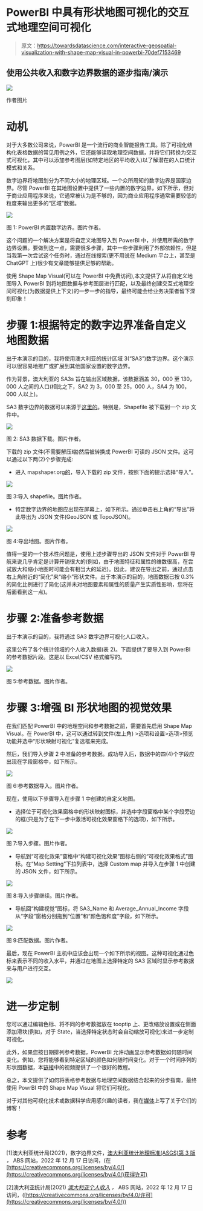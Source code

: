 # PowerBI 中具有形状地图可视化的交互式地理空间可视化

> 原文：<https://towardsdatascience.com/interactive-geospatial-visualization-with-shape-map-visual-in-powerbi-70def7153469>

## 使用公共收入和数字边界数据的逐步指南/演示

![](img/035400c1faa8b54278db66599ba1184a.png)

作者图片

# 动机

对于大多数公司来说，PowerBI 是一个流行的商业智能报告工具。除了可视化结构化表格数据的常见用例之外，它还能够读取地理空间数据，并将它们转换为交互式可视化，其中可以添加参考图层(如特定地区的平均收入)以了解潜在的人口统计模式和关系。

数字边界将地图划分为不同大小的地理区域。一个众所周知的数字边界是国家边界。尽管 PowerBI 在其地图设置中提供了一些内置的数字边界，如下所示，但对于商业应用程序来说，它通常被认为是不够的，因为商业应用程序通常需要较低的粒度来输出更多的“区域”数据。

![](img/ec72e928c9e9466298abc520dd2b460f.png)

图 1: PowerBI 内置数字边界。图片作者。

这个问题的一个解决方案是将自定义地图导入到 PowerBI 中，并使用所需的数字边界设置。要做到这一点，需要很多步骤，其中一些步骤利用了外部依赖性，但是当我第一次尝试这个任务时，通过在线搜索(更不用说在 Medium 平台上，甚至是 ChatGPT 上)很少有文章能够提供足够的帮助。

使用 Shape Map Visual(可以在 PowerBI 中免费访问),本文提供了从将自定义地图导入 PowerBI 到将地图数据与参考图层进行匹配，以及最终创建交互式地理空间可视化(为数据提供上下文)的一步一步的指导，最终可能会给业务决策者留下深刻印象！

# 步骤 1:根据特定的数字边界准备自定义地图数据

出于本演示的目的，我将使用澳大利亚的统计区域 3(“SA3”)数字边界。这个演示可以很容易地推广或扩展到其他国家设置的数字边界。

作为背景，澳大利亚的 SA3s 旨在输出区域数据，该数据涵盖 30，000 至 130，000 人之间的人口(相比之下，SA2 为 3，000 至 25，000 人，SA4 为 100，000 人以上)。

SA3 数字边界的数据可以来源于[这里的](https://www.abs.gov.au/statistics/standards/australian-statistical-geography-standard-asgs-edition-3/jul2021-jun2026/access-and-downloads/digital-boundary-files)。特别是，Shapefile 被下载到一个 zip 文件中。

![](img/eb3ee64766f3af7d53dc3ddf3d7dcac1.png)

图 2: SA3 数据下载。图片作者。

下载的 zip 文件(不需要解压缩)然后被转换成 PowerBI 可读的 JSON 文件。这可以通过以下两(2)个步骤完成:

*   进入 mapshaper.org[的](https://mapshaper.org/)，导入下载的 zip 文件，按照下面的提示选择“导入”。

![](img/270686b4a96acd97f1e006c2eeb095e5.png)

图 3:导入 shapefile。图片作者。

*   特定数字边界的地图应出现在屏幕上，如下所示。通过单击右上角的“导出”将此导出为 JSON 文件(GeoJSON 或 TopoJSON)。

![](img/08fb8448458c92a2584b6764927f122f.png)

图 4:导出地图。图片作者。

值得一提的一个技术性问题是，使用上述步骤导出的 JSON 文件对于 PowerBI 导航来说几乎肯定是计算开销很大的(例如，由于地图特征和属性的维数很高，在尝试放大和缩小地图时可能会有相当大的延迟)。因此，建议在导出之前，通过点击右上角附近的“简化”来“缩小”形状文件。出于本演示的目的，地图数据已按 0.3%的简化比例进行了简化(这并未对地图要素和属性的质量产生实质性影响，您将在后面看到这一点)。

# 步骤 2:准备参考数据

出于本演示的目的，我将通过 SA3 数字边界可视化人口收入。

这里公布了各个统计领域的个人收入数据(表 2)。下面提供了要导入到 PowerBI 的参考数据片段。这是以 Excel/CSV 格式编写的。

![](img/50f0928f4dcd650245fff5855906c6a9.png)

图 5:参考数据。图片作者。

# 步骤 3:增强 BI 形状地图的视觉效果

在我们匹配 PowerBI 中的地理空间和参考数据之前，需要首先启用 Shape Map Visual。在 PowerBI 中，这可以通过转到文件(左上角) >选项和设置>选项>预览功能并选中“形状映射可视化”复选框来完成。

然后，我们导入步骤 2 中准备的参考数据。成功导入后，数据中的四(4)个字段应出现在字段窗格中，如下所示。

![](img/519dd9c548b68629e2906d3224f663fa.png)

图 6:参考数据导入。图片作者。

现在，使用以下步骤导入在步骤 1 中创建的自定义地图。

*   选择位于可视化效果窗格中的形状映射图标，并选中字段窗格中某个字段旁边的框(只是为了在下一步中激活可视化效果窗格下的选项)，如下所示。

![](img/47a190a5216ed839e067715fd43f2f5f.png)

图 7:导入步骤。图片作者。

*   导航到“可视化效果”窗格中“构建可视化效果”图标右侧的“可视化效果格式”图标。在“Map Setting”下拉列表中，选择 Custom map 并导入在步骤 1 中创建的 JSON 文件，如下所示。

![](img/b7b1252e76c125b1cd72b25deeb4aac8.png)

图 8:导入步骤继续。图片作者。

*   导航回“构建视觉”图标，将 SA3_Name 和 Average_Annual_Income 字段从“字段”窗格分别拖到“位置”和“颜色饱和度”字段，如下所示。

![](img/9d32d711731d891bb3d9dc6516cf987c.png)

图 9:匹配数据。图片作者。

最后，现在 PowerBI 主机中应该会出现一个如下所示的视图。这种可视化通过色标来表示不同的收入水平，并通过在地图上选择特定的 SA3 区域时显示参考数据来与用户进行交互。

![](img/f3c30ec5a824ef0e771bfa1ebdd71864.png)

# 进一步定制

您可以通过编辑色标、将不同的参考数据放在 tooptip 上、更改缩放设置或在侧面添加滑块(例如，对于 State，当选择特定状态时会自动缩放可视化)来进一步定制可视化。

此外，如果您按日期排列参考数据，PowerBI 允许动画显示参考数据如何随时间变化。例如，您将能够看到特定区域的颜色如何随时间变化。对于一个时间序列的形状图数据，本[链接](https://www.youtube.com/watch?v=71zQL-9QdgU)中的视频提供了一个很好的教程。

总之，本文提供了如何将表格参考数据与地理空间数据结合起来的分步指南，最终使用 PowrBI 中的 Shape Map Visual 将它们可视化。

对于对其他可视化技术或数据科学应用感兴趣的读者，我在[媒体](https://jin-cui.medium.com/)上写了关于它们的博客！

# 参考

[1]澳大利亚统计局(2021)，数字边界文件，[澳大利亚统计地理标准(ASGS)第 3 版](https://www.abs.gov.au/statistics/standards/australian-statistical-geography-standard-asgs-edition-3/jul2021-jun2026/access-and-downloads/digital-boundary-files) *，* ABS 网站，2022 年 12 月 17 日访问，(在[https://creativecommons.org/licenses/by/4.0/](https://creativecommons.org/licenses/by/4.0/)获得许可)

[2]澳大利亚统计局(2021) [*澳大利亚个人收入*](https://www.abs.gov.au/statistics/labour/earnings-and-work-hours/personal-income-australia/latest-release) *，* ABS 网站，2022 年 12 月 17 日访问，([https://creativecommons.org/licenses/by/4.0/许可](https://creativecommons.org/licenses/by/4.0/))